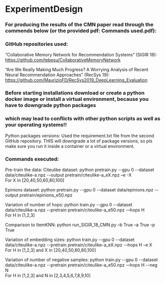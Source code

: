 # ExperimentDesign


### For producing the results of the CMN paper read through the commends below (or the provided pdf: Commands used.pdf):

### GitHub repositories used:

“Collaborative Memory Network for Recommendation Systems” (SIGIR 18): https://github.com/tebesu/CollaborativeMemoryNetwork  

“Are We Really Making Much Progress? A Worrying Analysis of Recent Neural Recommendation Approaches” (RecSys 19):
https://github.com/MaurizioFD/RecSys2019_DeepLearning_Evaluation 

### Before starting installations download or create a python docker image or install a virtual environment, because you have to downgrade python packages 
### which may lead to conflicts with other python scripts as well as your operating systems!!

Python packages versions:
Used the requirement.txt file from the second GitHub repository. THIS will downgrade a lot of package versions, so pls make sure you run it inside a container or a virtual environment.  

### Commands executed: 

Pre-train the data:
Citeulike dataset: 
python pretrain.py --gpu 0 --dataset data/citeulike-a.npz --output pretrain/citeulike-a_eX.npz –e -X \
For X in [20,40,50,60,80,100]

Epinions dataset:
python pretrain.py --gpu 0 --dataset data/epinions.npz --output pretrain/epinions_e50.npz 


Variation of number of hops:
python train.py --gpu 0 --dataset data/citeulike-a.npz --pretrain pretrain/citeulike-a_e50.npz -–hops H \
For H in [1,2,3]

Comparison to ItemKNN: 
python run_SIGIR_18_CMN.py –b True –a True –p True

Variation of embedding sizes:
python train.py --gpu 0 --dataset data/citeulike-a.npz --pretrain pretrain/citeulike-a_eX.npz -–hops H –e X \
For H in [1,2,3] and X in [20,40,50,60,80,100]


Variation of number of negative samples:
python train.py --gpu 0 --dataset data/citeulike-a.npz --pretrain pretrain/citeulike-a_e50.npz -–hops H --neg N \
For H in [1,2,3] and N in [2,3,4,5,6,7,8,9,10]
